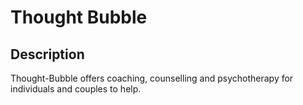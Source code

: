 # Thought Bubble

## Description

Thought-Bubble offers coaching, counselling and psychotherapy for individuals and couples to help.

